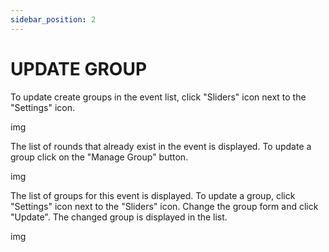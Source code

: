 ```yaml
---
sidebar_position: 2
---
```


# UPDATE GROUP

To update create groups in the event list, click "Sliders" icon next to the "Settings" icon.

img

The list of rounds that already exist in the event is displayed. To update a group click on the "Manage Group" button.

img

The list of groups for this event is displayed. To update a group, click "Settings" icon next to the "Sliders" icon. Change the group form and click "Update". The changed group is displayed in the list.

img
